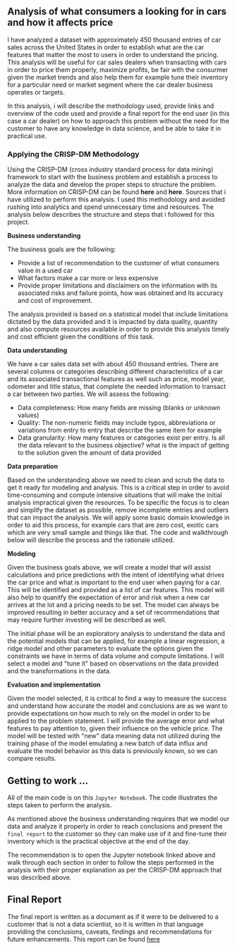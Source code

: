 ## Analysis of what consumers a looking for in cars and how it affects price

I have analyzed a dataset with approximately 450 thousand entries of car sales across the United States in order to establish what are the car features that matter the most to users in order to understand the pricing.   This analysis will be useful for car sales dealers when transacting with cars in order to price them properly, maximize profits, be fair with the consurmer given the market trends and also help them for example tune their inventory for a particular need or market segment where the car dealer business operates or targets.

In this analysis, i will describe the methodology used, provide links and overview of the code used and provide a final report for the end user (in this case a car dealer) on how to approach this problem without the need for the customer to have any knowledge in data science, and be able to take it in practical use. 

### Applying the CRISP-DM Methodology
 
Using the CRISP-DM (cross industry standard process for data mining) framework to start with the business problem and establish a process to analyze the data and develop the proper steps to structure the problem.   More information on CRISP-DM can be found **here** and **here**.  Sources that i have utilized to perform this analysis.  I used this methodology and avoided rushing into analytics and spend unnecessary time and resources.   The analysis below describes the structure and steps that i followed for this project.

**Business understanding**

The business goals are the following:

 - Provide a list of recommendation to the customer of what consumers value in a used car
 - What factors make a car more or less expensive
 - Provide proper limitations and disclaimers on the information with its associated risks and failure points, how was obtained and its accuracy and cost of improvement.    
 
 The analysis provided is based on a statistical model that include limitations dictated by the data provided and it is impacted by data quality, quantity and also compute resources available in order to provide this analysis timely and cost efficient given the conditions of this task.

 **Data understanding**
 
We have a car sales data set with about 450 thousand entries.   There are several columns or categories describing different  characteristics of a car and its associated transactional features as well such as price, model year, odometer and title status, that complete the needed information to transact a car between two parties.   We will assess the following:

 - Data completeness:  How many fields are missing (blanks or unknown values)
 - Quality: The non-numeric fields may include typos, abbreviations or variations from entry to entry that describe the same item for example
 - Data granularity: How many features or categories exist per entry.   Is all the data relevant to the business objective? what is the impact of getting to the solution given the amount of data provided
 
 **Data preparation**

Based on the understanding above we need to clean and scrub the data to get it ready for modeling and analysis.  This is a critical step in order to avoid time-consuming and compute intensive situations that will make the initial analysis impractical given the resources.    To be specific the focus is to clean and simplify the dataset as possible, remove incomplete entries and outliers that can impact the analysis.     We will apply some basic domain knowledge in order to aid this process, for example cars that are zero cost, exotic cars which are very small sample and things like that.   The code and walkthrough below will describe the process and the rationale utilized. 
 
  **Modeling**

Given the business goals above, we will create a model that will assist calculations and price predictions with the intent of identifying what drives the car price and what is important to the end user when paying for a car. This will be identified and provided as a list of car features.  This model will also help to quanitfy the expectation of error and risk when a new car arrives at the lot and a pricing needs to be set.   The model can always be improved resulting in better accuracy and a set of recommendations that may require further investing will be described as well. 

The initial phase will be an exploratory analysis to understand the data and the potential models that can be applied, for example a linear regression, a ridge model and other parameters to evaluate the options given the constraints we have in terms of data volume and compute limitations.  I will select a model and "tune it" based on observations on the data provided and the transformations in the data.

  **Evaluation and implementation**

Given the model selected, it is critical to find a way to measure the success and understand how accurate the model and conclusions are as we want to provide expectations on how much to rely on the model in order to be applied to the problem statement. I will provide the average error and what features to pay attention to, given their influence on the vehicle price.   The model will be tested with "new" data meaning data not utilized during the training phase of the model emulating a new batch of data influx and evaluate the model behavior as this data is previously known, so we can compare results.

## Getting to work ...

All of the main code is on this `Jupyter Notebook`.   The code illustrates the steps taken to perform the analysis.  

As mentioned above the business understanding requires that we model our data and analyze it properly in order to reach conclusions and present the `final report` to the customer so they can make use of it and fine-tune their inventory which is the practical objective at the end of the day. 

The recommendation is to open the Jupyter notebook linked above and walk through each section in order to follow the steps performed in the analysis with their proper explanation as per the CRISP-DM approach that was described above. 

## Final Report

The final report is written as a document as if it were to be delivered to a customer that is not a data scientist, so it is written in that language providing the conclusions, caveats, findings and recommendations for future enhancements.   This report can be found [here](https://www.amazon.com/Elements-Statistical-Learning-Prediction-Statistics/dp/0387848576)

